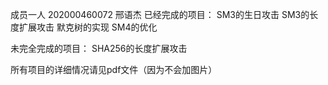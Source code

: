 成员一人 202000460072 邢语杰
已经完成的项目：
SM3的生日攻击
SM3的长度扩展攻击
默克树的实现
SM4的优化

未完全完成的项目：
SHA256的长度扩展攻击

所有项目的详细情况请见pdf文件（因为不会加图片）
